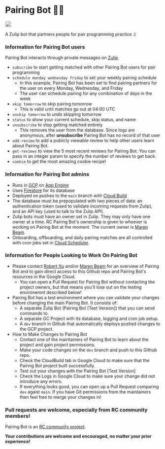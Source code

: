# Pairing Bot :pear::robot:
<a href='http://www.recurse.com' title='Made with love at the Recurse Center'><img src='https://cloud.githubusercontent.com/assets/2883345/11325206/336ea5f4-9150-11e5-9e90-d86ad31993d8.png' height='20px'/></a>

A Zulip bot that partners people for pair programming practice :)

### Information for Pairing Bot users
Pairing Bot interacts through private messages on [Zulip](https://zulipchat.com/).
* `subscribe` to start getting matched with other Pairing Bot users for pair programming
* `schedule monday wednesday friday` to set your weekly pairing schedule
  * In this example, Pairing Bot has been set to find pairing partners for the user on every Monday, Wednesday, and Friday
  * The user can schedule pairing for any combination of days in the week
* `skip tomorrow` to skip pairing tomorrow
  * This is valid until matches go out at 04:00 UTC
* `unskip tomorrow` to undo skipping tomorrow
* `status` to show your current schedule, skip status, and name
* `unsubscribe` to stop getting matched entirely
  * This removes the user from the database. Since logs are anonymous, after **unsubscribe** Pairing Bot has no record of that user
* `add-review` to add a publicly viewable review to help other users learn about Pairing Bot.
* `get-reviews` to view the 5 most recent reviews for Pairing Bot. You can pass in an integer param to specify the number of reviews to get back.
* `cookie` to get the most amazing cookie recipe!

### Information for Pairing Bot admins
 * Runs in [GCP](https://cloud.google.com/) on [App Engine](https://cloud.google.com/appengine/docs/standard/)
 * Uses [Firestore](https://cloud.google.com/firestore/docs/) for its database
 * Deployed on pushes to the `main` branch with [Cloud Build](https://cloud.google.com/cloud-build/docs/)
 * The database must be prepopulated with two pieces of data:  an authentication token (used to validate incoming requests from Zulip), and an API key (used to talk to the Zulip API).
 * Zulip bots must have an owner set in Zulip. They may only have one owner at a time. RC Pairing Bot's ownership is given to whoever is working on Pairing Bot at the moment. The current owner is [Maren Beam](https://www.recurse.com/directory/2907-maren-beam).
 * Onboarding, offboarding, and daily pairing matches are all controlled with cron jobs set in [Cloud Scheduler](https://cloud.google.com/scheduler).

### Information for People Looking to Work On Pairing Bot
 * Please contact [Robert Xu](https://www.recurse.com/directory/4968-robert-xu) and/or [Maren Beam](https://www.recurse.com/directory/2907-maren-beam) for an overview of Pairing Bot and to gain direct access to this Github repo and Pairing Bot's resources in the Google Cloud.
   * You can open a Pull Request for Pairing Bot without contacting the project owners, but that means you'll lose out on the testing environemnt described below!
 * Pairing Bot has a test environment where you can validate your changes before changing the main Pairing Bot. It consists of:
   * A separate Zulip Bot (Pairing Bot [Test Version]) that you can send commands to.
   * A separate GC Project with its database, logging and cron job setup.
   * A `dev` branch in Github that automatically deploys pushed changes to the GCP project.
 * How to Make Changes to Pairing Bot
   * Contact one of the maintainers of Pairing Bot to learn about the project and gain project permissions.
   * Make your code changes on the `dev` branch and push to this Github repo.
   * Check the CloudBuild tab in Google Cloud to make sure that the Pairing Bot project built successfully.
   * Test out your changes with the Pairing Bot [Test Version]
   * Check the Logs in Google Cloud to make sure your change did not introduce any errors.
   * If everything looks good, you can open up a Pull Request comparing `dev` agaist `main`. If you have Git permissions from the maintainers then feel free to merge your changes in!

### Pull requests are welcome, especially from RC community members!
Pairing Bot is an [RC community project](https://recurse.zulipchat.com/#narrow/stream/198090-rc-community.20software).

**Your contributions are welcome and encouraged, no matter your prior experience!**
